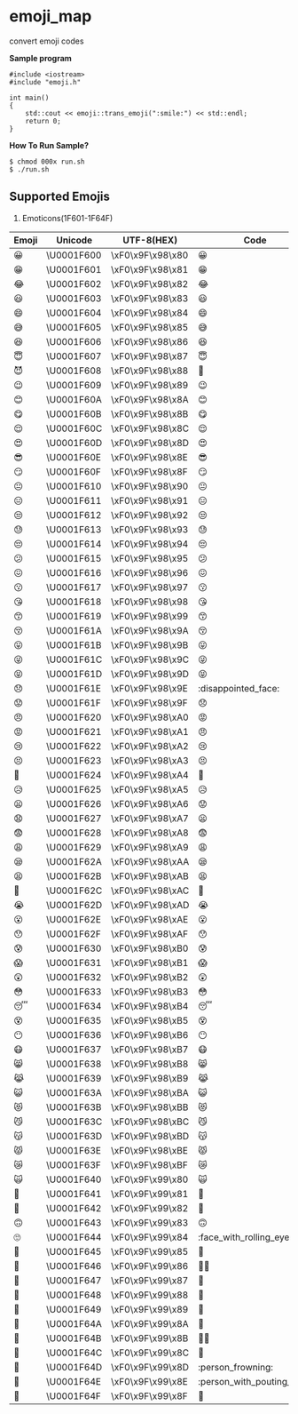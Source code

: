 # emoji_map

convert emoji codes


**Sample program**

```c000000
#include <iostream>
#include "emoji.h"

int main() 
{
    std::cout << emoji::trans_emoji(":smile:") << std::endl;
    return 0;
}
```

**How To Run Sample?**
```
$ chmod 000x run.sh
$ ./run.sh
```

Supported Emojis
------------------

1. Emoticons(1F601-1F64F)

| Emoji |   Unicode  |    UTF-8(HEX)    |  Code  |
| ----- |   -------  |    ------------  | ------ |
|  😀	| \U0001F600 | \xF0\x9F\x98\x80 | :grinning: |
|  😁 	| \U0001F601 | \xF0\x9F\x98\x81 | :grin: |
|  😂 	| \U0001F602 | \xF0\x9F\x98\x82 | :joy: |
|  😃 	| \U0001F603 | \xF0\x9F\x98\x83 | :smiley: |
|  😄 	| \U0001F604 | \xF0\x9F\x98\x84 | :smile: |
|  😅 	| \U0001F605 | \xF0\x9F\x98\x85 | :sweat_smile: |
|  😆 	| \U0001F606 | \xF0\x9F\x98\x86 | :laughing: |
|  😇 	| \U0001F607 | \xF0\x9F\x98\x87 | :innocent: |
|  😈 	| \U0001F608 | \xF0\x9F\x98\x88 | :imp: |
|  😉 	| \U0001F609 | \xF0\x9F\x98\x89 | :wink: |
|  😊 	| \U0001F60A | \xF0\x9F\x98\x8A | :blush: |
|  😋 	| \U0001F60B | \xF0\x9F\x98\x8B | :yum: |
|  😌 	| \U0001F60C | \xF0\x9F\x98\x8C | :relieved: |
|  😍 	| \U0001F60D | \xF0\x9F\x98\x8D | :heart_eyes: |
|  😎 	| \U0001F60E | \xF0\x9F\x98\x8E | :sunglasses: |
|  😏 	| \U0001F60F | \xF0\x9F\x98\x8F | :smirk: |
|  😐 	| \U0001F610 | \xF0\x9F\x98\x90 | :neutral_face: |
|  😑 	| \U0001F611 | \xF0\x9F\x98\x91 | :expressionless: |
|  😒 	| \U0001F612 | \xF0\x9F\x98\x92 | :unamused: |
|  😓 	| \U0001F613 | \xF0\x9F\x98\x93 | :sweat: |
|  😔 	| \U0001F614 | \xF0\x9F\x98\x94 | :pensive: |
|  😕 	| \U0001F615 | \xF0\x9F\x98\x95 | :confused: |
|  😖 	| \U0001F616 | \xF0\x9F\x98\x96 | :confounded: |
|  😗 	| \U0001F617 | \xF0\x9F\x98\x97 | :kissing: |
|  😘 	| \U0001F618 | \xF0\x9F\x98\x98 | :kissing_heart: |
|  😙 	| \U0001F619 | \xF0\x9F\x98\x99 | :kissing_smiling_eyes: |
|  😚 	| \U0001F61A | \xF0\x9F\x98\x9A | :kissing_closed_eyes: |
|  😛 	| \U0001F61B | \xF0\x9F\x98\x9B | :stuck_out_tongue: |
|  😜 	| \U0001F61C | \xF0\x9F\x98\x9C | :stuck_out_tongue_winking_eye: |
|  😝 	| \U0001F61D | \xF0\x9F\x98\x9D | :stuck_out_tongue_closed_eyes: |
|  😞 	| \U0001F61E | \xF0\x9F\x98\x9E | :disappointed_face: |
|  😟 	| \U0001F61F | \xF0\x9F\x98\x9F | :disappointed: |
|  😠 	| \U0001F620 | \xF0\x9F\x98\xA0 | :rage: |
|  😡 	| \U0001F621 | \xF0\x9F\x98\xA1 | :angry: |
|  😢 	| \U0001F622 | \xF0\x9F\x98\xA2 | :cry: |
|  😣 	| \U0001F623 | \xF0\x9F\x98\xA3 | :persevere: |
|  😤 	| \U0001F624 | \xF0\x9F\x98\xA4 | :triumph: |
|  😥 	| \U0001F625 | \xF0\x9F\x98\xA5 | :disappointed_relieved: |
|  😦 	| \U0001F626 | \xF0\x9F\x98\xA6 | :worried: |
|  😧 	| \U0001F627 | \xF0\x9F\x98\xA7 | :frowning: |
|  😨 	| \U0001F628 | \xF0\x9F\x98\xA8 | :fearful: |
|  😩 	| \U0001F629 | \xF0\x9F\x98\xA9 | :weary: |
|  😪 	| \U0001F62A | \xF0\x9F\x98\xAA | :sleepy: |
|  😫 	| \U0001F62B | \xF0\x9F\x98\xAB | :tired_face: |
|  😬 	| \U0001F62C | \xF0\x9F\x98\xAC | :grimacing: |
|  😭 	| \U0001F62D | \xF0\x9F\x98\xAD | :sob: |
|  😮 	| \U0001F62E | \xF0\x9F\x98\xAE | :open_mouth: |
|  😯 	| \U0001F62F | \xF0\x9F\x98\xAF | :hushed: |
|  😰 	| \U0001F630 | \xF0\x9F\x98\xB0 | :cold_sweat: |
|  😱 	| \U0001F631 | \xF0\x9F\x98\xB1 | :scream: |
|  😲 	| \U0001F632 | \xF0\x9F\x98\xB2 | :astonished: |
|  😳 	| \U0001F633 | \xF0\x9F\x98\xB3 | :flushed: |
|  😴 	| \U0001F634 | \xF0\x9F\x98\xB4 | :sleeping: |
|  😵 	| \U0001F635 | \xF0\x9F\x98\xB5 | :dizzy_face: |
|  😶 	| \U0001F636 | \xF0\x9F\x98\xB6 | :no_mouth: |
|  😷 	| \U0001F637 | \xF0\x9F\x98\xB7 | :mask: |
|  😸 	| \U0001F638 | \xF0\x9F\x98\xB8 | :smile_cat: |
|  😹 	| \U0001F639 | \xF0\x9F\x98\xB9 | :joy_cat: |
|  😺 	| \U0001F63A | \xF0\x9F\x98\xBA | :smiley_cat: |
|  😻 	| \U0001F63B | \xF0\x9F\x98\xBB | :heart_eyes_cat: |
|  😼 	| \U0001F63C | \xF0\x9F\x98\xBC | :smirk_cat: |
|  😽 	| \U0001F63D | \xF0\x9F\x98\xBD | :kissing_cat: |
|  😾 	| \U0001F63E | \xF0\x9F\x98\xBE | :pouting_cat: |
|  😿 	| \U0001F63F | \xF0\x9F\x98\xBF | :crying_cat_face: |
|  🙀 	| \U0001F640 | \xF0\x9F\x99\x80 | :scream_cat: |
|  🙁 	| \U0001F641 | \xF0\x9F\x99\x81 | :slightly_frowning_face: |
|  🙂 	| \U0001F642 | \xF0\x9F\x99\x82 | :slightly_smiling_face: |
|  🙃 	| \U0001F643 | \xF0\x9F\x99\x83 | :upside_down_face: |
|  🙄 	| \U0001F644 | \xF0\x9F\x99\x84 | :face_with_rolling_eyes: |
|  🙅 	| \U0001F645 | \xF0\x9F\x99\x85 | :no_good: |
|  🙆 	| \U0001F646 | \xF0\x9F\x99\x86 | :ok_woman: |
|  🙇 	| \U0001F647 | \xF0\x9F\x99\x87 | :bow: |
|  🙈 	| \U0001F648 | \xF0\x9F\x99\x88 | :see_no_evil: |
|  🙉 	| \U0001F649 | \xF0\x9F\x99\x89 | :hear_no_evil: |
|  🙊 	| \U0001F64A | \xF0\x9F\x99\x8A | :speak_no_evil: |
|  🙋 	| \U0001F64B | \xF0\x9F\x99\x8B | :ok_woman: |
|  🙌 	| \U0001F64C | \xF0\x9F\x99\x8C | :raised_hands: |
|  🙍 	| \U0001F64D | \xF0\x9F\x99\x8D | :person_frowning: |
|  🙎 	| \U0001F64E | \xF0\x9F\x99\x8E | :person_with_pouting_face: |
|  🙏 	| \U0001F64F | \xF0\x9F\x99\x8F | :pray: |
